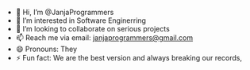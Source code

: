 - 👋 Hi, I’m @JanjaProgrammers
- 👀 I’m interested in Software Enginerring
- 💞️ I’m looking to collaborate on serious projects
- 📫 Reach me via email: <a href="mailto:janjaprogrammers@gmail.com">janjaprogrammers@gmail.com</a>
- 😄 Pronouns: They
- ⚡ Fun fact: We are the best version and always breaking our records,

<!---
JanjaProgrammers/JanjaProgrammers is a ✨ special ✨ repository because its `README.md` (this file) appears on your GitHub profile.
You can click the Preview link to take a look at your changes.
--->
